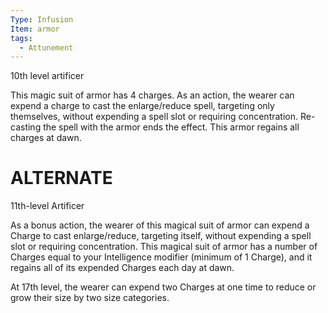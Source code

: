 ```yaml
---
Type: Infusion
Item: armor
tags:
  - Attunement
---
```

10th level artificer

This magic suit of armor has 4 charges. As an action, the wearer can expend a charge to cast the enlarge/reduce spell, targeting only themselves, without expending a spell slot or
requiring concentration. Re-casting the spell with the armor ends the effect. This armor regains all charges at dawn.



# ALTERNATE
11th-level Artificer

As a bonus action, the wearer of this magical suit of armor can expend a Charge to cast enlarge/reduce, targeting itself, without expending a spell slot or requiring concentration.
This magical suit of armor has a number of Charges equal to your Intelligence modifier (minimum of 1 Charge), and it regains all of its expended Charges each day at dawn.

At 17th level, the wearer can expend two Charges at one time to reduce or grow their size by two size categories.